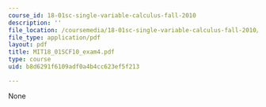 ```yaml
---
course_id: 18-01sc-single-variable-calculus-fall-2010
description: ''
file_location: /coursemedia/18-01sc-single-variable-calculus-fall-2010/b8d6291f6109adf0a4b4cc623ef5f213_MIT18_01SCF10_exam4.pdf
file_type: application/pdf
layout: pdf
title: MIT18_01SCF10_exam4.pdf
type: course
uid: b8d6291f6109adf0a4b4cc623ef5f213

---
```

None